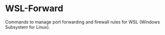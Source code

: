 # WSL-Forward
Commands to manage port forwarding and firewall rules for WSL (Windows Subsystem for Linux).
